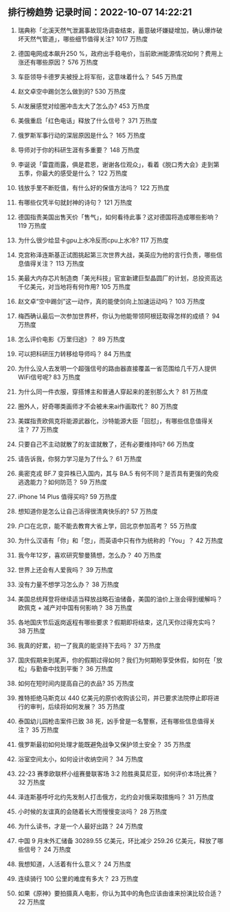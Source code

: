 
## 排行榜趋势 记录时间：2022-10-07 14:22:21
  
  1. 瑞典称「北溪天然气泄漏事故现场调查结束，蓄意破坏嫌疑增加，确认爆炸破坏天然气管道」，哪些细节值得关注? 1017 万热度
    
  2. 德国电网成本飙升250 %，政府出手稳电价，当前欧洲能源情况如何？费用上涨还有哪些原因？ 576 万热度
    
  3. 车臣领导卡德罗夫被授上将军衔，这意味着什么？ 545 万热度
    
  4. 赵文卓空中踢剑怎么做到的? 530 万热度
    
  5. AI发展感觉对绘圈冲击太大了怎么办? 453 万热度
    
  6. 美俄重启「红色电话」释放了什么信号？ 371 万热度
    
  7. 俄罗斯军事行动的深层原因是什么？ 165 万热度
    
  8. 导师对于你的科研生涯有多重要？ 148 万热度
    
  9. 李诞说「雷霆雨露，俱是君恩，谢谢各位观众」，看着《脱口秀大会》走到第五季，你最大的感受是什么？ 122 万热度
    
  10. 钱放手里不断贬值，有什么好的保值方法吗？ 122 万热度
    
  11. 有哪些仅凭半句就封神的诗句？ 121 万热度
    
  12. 德国指责美国出售天价「售气」，如何看待此事？这对德国将造成哪些影响？ 119 万热度
    
  13. 为什么很少给显卡gpu上水冷反而cpu上水冷? 117 万热度
    
  14. 克宫称泽连斯基正试图挑起第三次世界大战，美英应为他的言行负责，哪些信息值得关注？ 113 万热度
    
  15. 美最大内存芯片制造商「美光科技」官宣新建巨型晶圆厂的计划，总投资高达千亿美元，对当地将有何作用? 105 万热度
    
  16. 赵文卓“空中踢剑”这一动作，真的能使剑向上加速运动吗？ 103 万热度
    
  17. 梅西确认最后一次参加世界杯，你认为他能带领阿根廷取得怎样的成绩？ 94 万热度
    
  18. 怎么评价电影《万里归途》？ 89 万热度
    
  19. 可以把科研压力转移给导师吗？ 84 万热度
    
  20. 为什么没人去发明一个超强信号的路由器直接覆盖一省范围给几千万人提供WiFi信号呢? 83 万热度
    
  21. 为什么同一件衣服，穿搭博主和普通人穿起来的差别那么大？ 81 万热度
    
  22. 圈外人，好奇哪类画师才不会被未来ai作画取代？ 80 万热度
    
  23. 美媒指责欧佩克将能源武器化，沙特能源大臣「回怼」，有哪些信息值得关注？ 77 万热度
    
  24. 只要自己不主动就散了的友谊就散了，还有必要维持吗? 66 万热度
    
  25. 请告诉我，你努力学习是为了什么？ 61 万热度
    
  26. 奥密克戎 BF.7 变异株已入国内，其与 BA.5 有何不同？是否具有更强的免疫逃逸能力？如何防范？ 59 万热度
    
  27. iPhone 14 Plus 值得买吗? 59 万热度
    
  28. 想知道你是怎么让自己活得很清爽快乐的? 57 万热度
    
  29. 户口在北京，能不能去教育大省上学，回北京参加高考？ 55 万热度
    
  30. 为什么汉语有「你」和「您」，而英语中只有作为统称的「You」？ 42 万热度
    
  31. 我今年12岁，喜欢研究黎曼猜想，怎么办？ 40 万热度
    
  32. 世界上还会有人爱我吗？ 39 万热度
    
  33. 没有力量不想学习怎么办？ 38 万热度
    
  34. 美国总统拜登将继续适当释放战略石油储备，美国的油价上涨会得到缓解吗？欧佩克 + 减产对中国有何影响？ 38 万热度
    
  35. 各地国庆节后返岗返程有哪些要求？假期即将结束，这几天你过得充实吗？ 38 万热度
    
  36. 我真的好累，初一了我真的能坚持下去吗？ 37 万热度
    
  37. 国庆假期来到尾声，你的假期过得如何？我们为何期盼享受休假，如何在「放松」与勤奋中找到平衡？ 36 万热度
    
  38. 如何在短时间内提高自己的衣品? 35 万热度
    
  39. 推特拒绝马斯克以 440 亿美元的原价收购该公司，并已要求法院停止即将进行的审判，后续将如何发展？ 35 万热度
    
  40. 泰国幼儿园枪击案件已致 38 死，凶手曾是一名警察，还有哪些信息值得关注？ 35 万热度
    
  41. 俄罗斯最初如何处理才能既避免战争又保护领土安全？ 35 万热度
    
  42. 浴室空间太小，如何设计收纳空间？ 34 万热度
    
  43. 22-23 赛季欧联杯小组赛曼联客场 3:2 险胜奥莫尼亚，如何评价本场比赛？ 32 万热度
    
  44. 泽连斯基呼吁北约先发制人打击俄方，北约会对俄采取措施吗？ 31 万热度
    
  45. 小时候的友谊真的会随着长大而慢慢变淡吗？ 28 万热度
    
  46. 为什么读书，才是一个人最好出路？ 24 万热度
    
  47. 中国 9 月末外汇储备 30289.55 亿美元，环比减少 259.26 亿美元，释放了哪些信号？ 24 万热度
    
  48. 我想知道，人活着有什么意义？ 24 万热度
    
  49. 连续骑行 100 公里的难度有多大？ 23 万热度
    
  50. 如果《原神》要拍摄真人电影，你认为其中的角色应该由谁来扮演比较合适？ 22 万热度
    